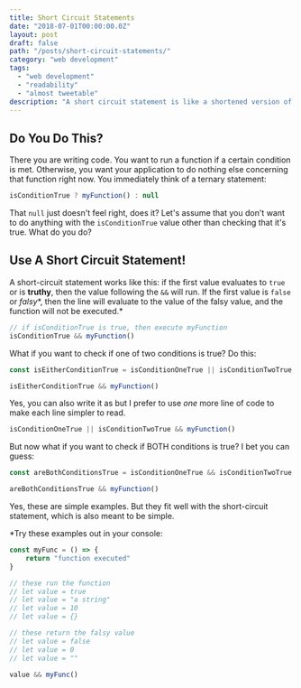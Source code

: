 ```yaml
---
title: Short Circuit Statements
date: "2018-07-01T00:00:00.0Z"
layout: post
draft: false
path: "/posts/short-circuit-statements/"
category: "web development"
tags:
  - "web development"
  - "readability"
  - "almost tweetable"
description: "A short circuit statement is like a shortened version of a ternary statement that does one thing or no-thing."
---
```


## Do You Do This?

There you are writing code. You want to run a function if a certain condition is met. Otherwise, you want your application to do nothing else concerning that function right now. You immediately think of a ternary statement:

```javascript
isConditionTrue ? myFunction() : null
```

That `null` just doesn't feel right, does it? Let's assume that you don't want to do anything with the `isConditionTrue` value other than checking that it's true. What do you do?  

## Use A Short Circuit Statement!

A short-circuit statement works like this: if the first value evaluates to `true` or is **truthy**, then the value following the `&&` will run. If the first value is `false` or *falsy*\*, then the line will evaluate to the value of the falsy value, and the function will not be executed.* 

```javascript
// if isConditionTrue is true, then execute myFunction
isConditionTrue && myFunction()
```

What if you want to check if one of two conditions is true? Do this:

```javascript
const isEitherConditionTrue = isConditionOneTrue || isConditionTwoTrue

isEitherConditionTrue && myFunction()
```

Yes, you can also write it as but I prefer to use *one* more line of code to make each line simpler to read.  
```javascript
isConditionOneTrue || isConditionTwoTrue && myFunction()
```

But now what if you want to check if BOTH conditions is true? I bet you can guess:


```javascript
const areBothConditionsTrue = isConditionOneTrue && isConditionTwoTrue

areBothConditionsTrue && myFunction()
```

Yes, these are simple examples. But they fit well with the short-circuit statement, which is also meant to be simple.  

*Try these examples out in your console:

```javascript
const myFunc = () => {
    return "function executed"
}

// these run the function
// let value = true 
// let value = "a string" 
// let value = 10 
// let value = {}

// these return the falsy value
// let value = false 
// let value = 0 
// let value = "" 

value && myFunc()
```